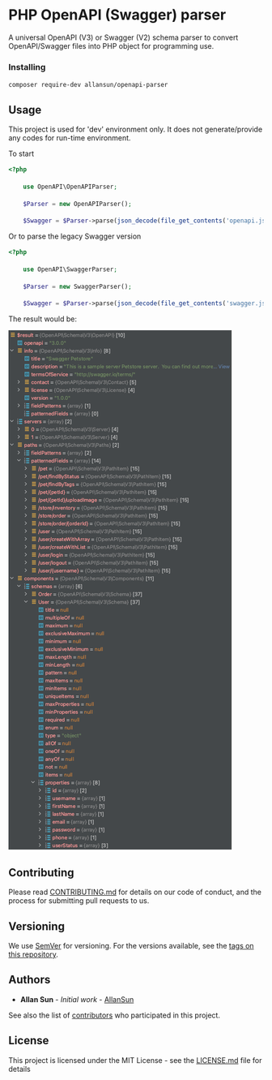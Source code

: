 # PHP OpenAPI (Swagger) parser 

A universal OpenAPI (V3) or Swagger (V2) schema parser to convert OpenAPI/Swagger files into PHP object for 
programming use.

### Installing

```
composer require-dev allansun/openapi-parser
```


## Usage

This project is used for 'dev' environment only. It does not generate/provide any codes for run-time environment.

To start

```php
<?php

    use OpenAPI\OpenAPIParser;
    
    $Parser = new OpenAPIParser();
    
    $Swagger = $Parser->parse(json_decode(file_get_contents('openapi.json'), true));
```

Or to parse the legacy Swagger version 

```php
<?php

    use OpenAPI\SwaggerParser;
    
    $Parser = new SwaggerParser();
    
    $Swagger = $Parser->parse(json_decode(file_get_contents('swagger.json'), true));
```

The result would be:

![OpenAPI](./docs/openapi-parser.png)


## Contributing

Please read [CONTRIBUTING.md](https://gist.github.com/PurpleBooth/b24679402957c63ec426) for details on our code of 
conduct, and the process for submitting pull requests to us.

## Versioning

We use [SemVer](http://semver.org/) for versioning. For the versions available, see the 
[tags on this repository](https://github.com/your/project/tags). 

## Authors

* **Allan Sun** - *Initial work* - [AllanSun](https://github.com/allansun)

See also the list of [contributors](https://github.com/allansun/openapi-parser/contributors) who participated in this 
project.

## License

This project is licensed under the MIT License - see the [LICENSE.md](LICENSE.md) file for details


